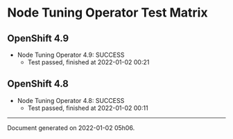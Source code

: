 
Node Tuning Operator Test Matrix
================================

OpenShift 4.9
-------------



* Node Tuning Operator 4.9: SUCCESS
  - Test passed, finished at 2022-01-02 00:21

OpenShift 4.8
-------------



* Node Tuning Operator 4.8: SUCCESS
  - Test passed, finished at 2022-01-02 00:11

---
Document generated on 2022-01-02 05h06.
